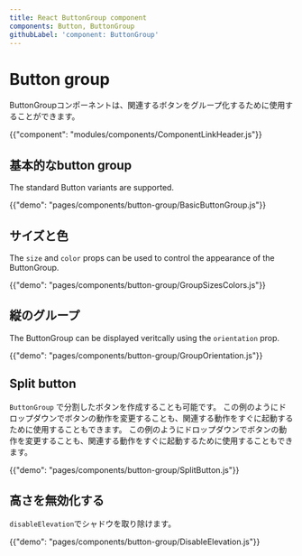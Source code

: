 ```yaml
---
title: React ButtonGroup component
components: Button, ButtonGroup
githubLabel: 'component: ButtonGroup'
---
```


# Button group

<p class="description">ButtonGroupコンポーネントは、関連するボタンをグループ化するために使用することができます。</p>

{{"component": "modules/components/ComponentLinkHeader.js"}}

## 基本的なbutton group

The standard Button variants are supported.

{{"demo": "pages/components/button-group/BasicButtonGroup.js"}}

## サイズと色

The `size` and `color` props can be used to control the appearance of the ButtonGroup.

{{"demo": "pages/components/button-group/GroupSizesColors.js"}}

## 縦のグループ

The ButtonGroup can be displayed veritcally using the `orientation` prop.

{{"demo": "pages/components/button-group/GroupOrientation.js"}}

## Split button

`ButtonGroup` で分割したボタンを作成することも可能です。 この例のようにドロップダウンでボタンの動作を変更することも、関連する動作をすぐに起動するために使用することもできます。 この例のようにドロップダウンでボタンの動作を変更することも、関連する動作をすぐに起動するために使用することもできます。

{{"demo": "pages/components/button-group/SplitButton.js"}}

## 高さを無効化する

`disableElevation`でシャドウを取り除けます。

{{"demo": "pages/components/button-group/DisableElevation.js"}}
